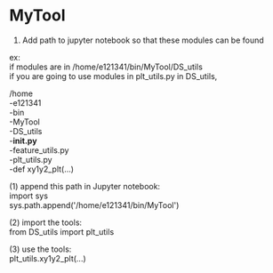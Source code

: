 # MyTool

1. Add path to jupyter notebook so that these modules can be found     

ex:     
if modules are in /home/e121341/bin/MyTool/DS_utils             
if you are going to use modules in plt_utils.py in DS_utils,          

/home  
	-e121341  
		-bin  
			-MyTool              
                -DS_utils                       
                    -__init.py__                   
                    -feature_utils.py                 
                    -plt_utils.py                           
                        -def xy1y2_plt(...)               
                  
(1) append this path in Jupyter notebook:                      
import sys                   
sys.path.append('/home/e121341/bin/MyTool')           
                      
(2) import the tools:                    
from DS_utils import plt_utils        
                            
(3) use the tools:              
plt_utils.xy1y2_plt(...)        
